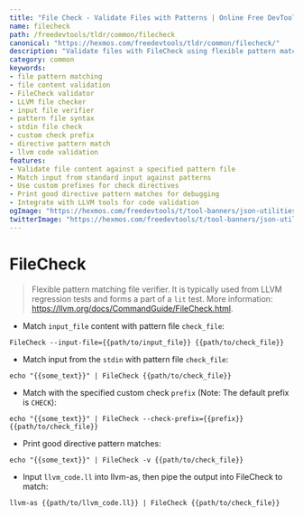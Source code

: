 ```yaml
---
title: "File Check - Validate Files with Patterns | Online Free DevTools by Hexmos"
name: filecheck
path: /freedevtools/tldr/common/filecheck
canonical: "https://hexmos.com/freedevtools/tldr/common/filecheck/"
description: "Validate files with FileCheck using flexible pattern matching. Check input file content, customize prefixes, and verify LLVM code. Free online tool, no registration required."
category: common
keywords:
- file pattern matching
- file content validation
- FileCheck validator
- LLVM file checker
- input file verifier
- pattern file syntax
- stdin file check
- custom check prefix
- directive pattern match
- llvm code validation
features:
- Validate file content against a specified pattern file
- Match input from standard input against patterns
- Use custom prefixes for check directives
- Print good directive pattern matches for debugging
- Integrate with LLVM tools for code validation
ogImage: "https://hexmos.com/freedevtools/t/tool-banners/json-utilities-banner.png"
twitterImage: "https://hexmos.com/freedevtools/t/tool-banners/json-utilities-banner.png"
---
```


# FileCheck

> Flexible pattern matching file verifier.
> It is typically used from LLVM regression tests and forms a part of a `lit` test.
> More information: <https://llvm.org/docs/CommandGuide/FileCheck.html>.

- Match `input_file` content with pattern file `check_file`:

`FileCheck --input-file={{path/to/input_file}} {{path/to/check_file}}`

- Match input from the `stdin` with pattern file `check_file`:

`echo "{{some_text}}" | FileCheck {{path/to/check_file}}`

- Match with the specified custom check `prefix` (Note: The default prefix is `CHECK`):

`echo "{{some_text}}" | FileCheck --check-prefix={{prefix}} {{path/to/check_file}}`

- Print good directive pattern matches:

`echo "{{some_text}}" | FileCheck -v {{path/to/check_file}}`

- Input `llvm_code.ll` into llvm-as, then pipe the output into FileCheck to match:

`llvm-as {{path/to/llvm_code.ll}} | FileCheck {{path/to/check_file}}`
